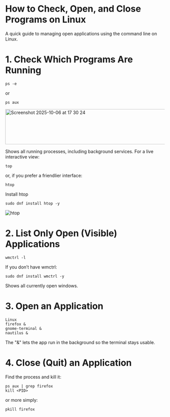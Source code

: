 
# How to Check, Open, and Close Programs on Linux 
A quick guide to managing open applications using the command line on  Linux.

# 1. Check Which Programs Are Running

```
ps -e
```
or
```
ps aux
```
<img width="658" height="111" alt="Screenshot 2025-10-06 at 17 30 24" src="https://github.com/user-attachments/assets/7212a73a-532e-45d7-b766-6be4b5129623" />

Shows all running processes, including background services.
For a live interactive view:
```
top
```
or, if you prefer a friendlier interface:
```
htop
```
Install htop
```
sudo dnf install htop -y
```
![htop](https://github.com/user-attachments/assets/f62afa96-c45e-4220-a0cc-e08c91bf9c5a)

# 2. List Only Open (Visible) Applications
```
wmctrl -l
```
If you don’t have wmctrl:
```
sudo dnf install wmctrl -y
```
Shows all currently open windows.
# 3. Open an Application
```
Linux
firefox &
gnome-terminal &
nautilus &
```
The "&" lets the app run in the background so the terminal stays usable.
# 4. Close (Quit) an Application
Find the process and kill it:
```
ps aux | grep firefox
kill <PID>
```
or more simply:
```
pkill firefox
```
